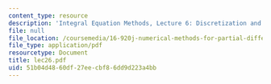 ```yaml
---
content_type: resource
description: 'Integral Equation Methods, Lecture 6: Discretization and Quadrature'
file: null
file_location: /coursemedia/16-920j-numerical-methods-for-partial-differential-equations-sma-5212-spring-2003/51b04d4860df27eecbf86dd9d223a4bb_lec26.pdf
file_type: application/pdf
resourcetype: Document
title: lec26.pdf
uid: 51b04d48-60df-27ee-cbf8-6dd9d223a4bb
---
```

